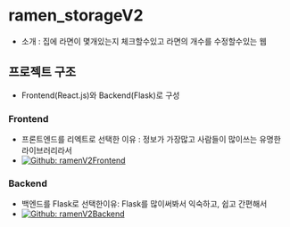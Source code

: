 # ramen_storageV2

*  소개 : 집에 라면이 몇개있는지 체크할수있고 라면의 개수를 수정할수있는 웹


## 프로젝트 구조

* Frontend(React.js)와 Backend(Flask)로 구성
### Frontend
* 프론트엔드를 리엑트로 선택한 이유 : 정보가 가장많고 사람들이 많이쓰는 유명한 라이브러리라서
* [![Github: ramenV2Frontend](https://img.shields.io/badge/Github-ramenV2Frontend-6528F7.svg)](https://github.com/appoung/ramen_storage_frontend)


### Backend
* 백엔드를 Flask로 선택한이유: Flask를 많이써봐서 익숙하고, 쉽고 간편해서
* [![Github: ramenV2Backend](https://img.shields.io/badge/Github-ramenV2Backend-6528F7.svg)](https://github.com/appoung/ramen_storage_backend)
